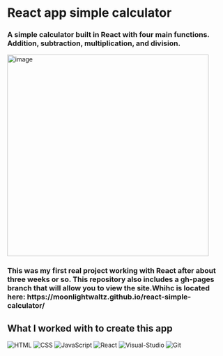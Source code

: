 <h1> React app simple calculator</h1>
<h3> A simple calculator built in React with four main functions. Addition, subtraction, multiplication, and division.</h3>
<img width="462" alt="image" src="https://user-images.githubusercontent.com/114380747/216525556-b8a2489e-bb5c-4cb7-9655-ad19610476fe.png">
<h3> This was my first real project working with React after about three weeks or so. This repository also includes a gh-pages branch that will allow you to view the site.Whihc is located here:  https://moonlightwaltz.github.io/react-simple-calculator/</h3>
<h2>What I worked with to create this app</h2>

![HTML](https://img.shields.io/badge/HTML5-E34F26?style=for-the-badge&logo=html5&logoColor=white)
![CSS](https://img.shields.io/badge/CSS3-1572B6?style=for-the-badge&logo=css3&logoColor=white)
![JavaScript](https://img.shields.io/badge/JavaScript-F7DF1E?style=for-the-badge&logo=javascript&logoColor=black)
![React](https://img.shields.io/badge/-ReactJs-61DAFB?logo=react&logoColor=white&style=for-the-badge)
![Visual-Studio](https://img.shields.io/badge/Visual%20Studio-5C2D91?style=for-the-badge&logo=visual-studio&logoColor=white)
![Git](https://img.shields.io/badge/git-F05032?style=for-the-badge&logo=git&logoColor=white)

